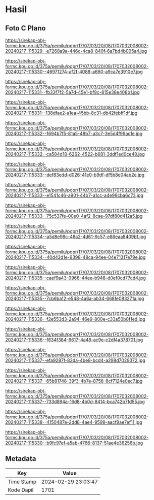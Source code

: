 # Hasil

## Foto C Plano

https://sirekap-obj-formc.kpu.go.id/375a/pemilu/pdpr/17/07/03/20/08/1707032008002-20240217-115329--e7268a9a-446c-4ca8-840f-6a7bd4b005a4.jpg

https://sirekap-obj-formc.kpu.go.id/375a/pemilu/pdpr/17/07/03/20/08/1707032008002-20240217-115330--46971274-af2f-4088-a660-a9ca7e3910e7.jpg

https://sirekap-obj-formc.kpu.go.id/375a/pemilu/pdpr/17/07/03/20/08/1707032008002-20240217-115331--fb33f7f2-5a7d-45e1-bf9c-815e38e408b1.jpg

https://sirekap-obj-formc.kpu.go.id/375a/pemilu/pdpr/17/07/03/20/08/1707032008002-20240217-115331--138dfae2-a1ea-45bb-8c31-db42febff1df.jpg

https://sirekap-obj-formc.kpu.go.id/375a/pemilu/pdpr/17/07/03/20/08/1707032008002-20240217-115332--1694b7f5-81a5-48b7-a3c7-3e5d4f99ac1e.jpg

https://sirekap-obj-formc.kpu.go.id/375a/pemilu/pdpr/17/07/03/20/08/1707032008002-20240217-115332--ca584d18-6262-4522-b681-3ddf1ed0ce48.jpg

https://sirekap-obj-formc.kpu.go.id/375a/pemilu/pdpr/17/07/03/20/08/1707032008002-20240217-115333--def83edd-d026-41e0-b9df-df5b8e04ab2e.jpg

https://sirekap-obj-formc.kpu.go.id/375a/pemilu/pdpr/17/07/03/20/08/1707032008002-20240217-115333--e1541c46-a901-44b7-a1cc-a4e99cba6c73.jpg

https://sirekap-obj-formc.kpu.go.id/375a/pemilu/pdpr/17/07/03/20/08/1707032008002-20240217-115333--75c537fe-00e0-4af2-8cae-97df80d412a5.jpg

https://sirekap-obj-formc.kpu.go.id/375a/pemilu/pdpr/17/07/03/20/08/1707032008002-20240217-115334--a5d8e98c-48a2-4d61-9c57-e86eaa8409b1.jpg

https://sirekap-obj-formc.kpu.go.id/375a/pemilu/pdpr/17/07/03/20/08/1707032008002-20240217-115334--40d42d1e-9398-48ca-94ee-04e71317e79e.jpg

https://sirekap-obj-formc.kpu.go.id/375a/pemilu/pdpr/17/07/03/20/08/1707032008002-20240217-115335--caef9a43-0966-44ee-b948-d0ef0cd77cd4.jpg

https://sirekap-obj-formc.kpu.go.id/375a/pemilu/pdpr/17/07/03/20/08/1707032008002-20240217-115335--7cb6ba12-e548-4a6a-ab34-668fe083271a.jpg

https://sirekap-obj-formc.kpu.go.id/375a/pemilu/pdpr/17/07/03/20/08/1707032008002-20240217-115336--f2e553d3-2a94-46e9-800e-c33a50b8f1ed.jpg

https://sirekap-obj-formc.kpu.go.id/375a/pemilu/pdpr/17/07/03/20/08/1707032008002-20240217-115336--f634f384-6617-4a48-ac9e-c2df4a378701.jpg

https://sirekap-obj-formc.kpu.go.id/375a/pemilu/pdpr/17/07/03/20/08/1707032008002-20240217-115337--efa9287f-83da-4be8-bcd4-a298d7029372.jpg

https://sirekap-obj-formc.kpu.go.id/375a/pemilu/pdpr/17/07/03/20/08/1707032008002-20240217-115337--65b81748-39f3-4b7e-8758-8cf7124e0ec7.jpg

https://sirekap-obj-formc.kpu.go.id/375a/pemilu/pdpr/17/07/03/20/08/1707032008002-20240217-115337--733d894a-16d8-4b0d-8414-bca742b7fd55.jpg

https://sirekap-obj-formc.kpu.go.id/375a/pemilu/pdpr/17/07/03/20/08/1707032008002-20240217-115338--4150487e-2dd8-4ae4-9599-aacf9ae7ef11.jpg

https://sirekap-obj-formc.kpu.go.id/375a/pemilu/pdpr/17/07/03/20/08/1707032008002-20240217-115330--b9fc97ef-a5ab-4766-8137-51ae4e36256b.jpg


## Metadata

| Key        | Value               |
| ---------- | ------------------- |
| Time Stamp | 2024-02-29 23:03:47 |
| Kode Dapil | 1701                |



